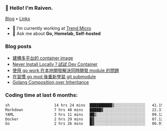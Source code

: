 <!-- ![Codewars](https://www.codewars.com/users/omegaatt36/badges/small) -->
### 👋 Hello! I'm Raiven.
[Blog](https://www.omegaatt.com) • [Links](https://link.omegaatt.com)

- 🔭 I’m currently working at [Trend Micro](https://www.trendmicro.com)
- 💬 Ask me about **Go, Homelab, Self-hosted**

### Blog posts
<!-- BLOG-POST-LIST:START -->
- [建構多平台的 container image](https://www.omegaatt.com/blogs/develop/2025/building_multiple_platform_container_image/)
- [Never Install Locally？試試 Dev Container](https://www.omegaatt.com/blogs/develop/2025/dev_container/)
- [使用 go work 在本地開發解決同時開發 module 的問題](https://www.omegaatt.com/blogs/develop/2025/go_module_and_go_work/)
- [在習慣 go mod 後重新學習 git submodule](https://www.omegaatt.com/blogs/develop/2025/git_submodule_turorial/)
- [Golang Composition over Inheritance](https://www.omegaatt.com/blogs/develop/2025/golang_composition_over_inheritance/)
<!-- BLOG-POST-LIST:END -->

### Coding time at last 6 months:
<!--START_SECTION:waka-->

```txt
sh                    14 hrs 24 mins  ██████████▒░░░░░░░░░░░░░░   41.15 %
Markdown              7 hrs 48 mins   █████▓░░░░░░░░░░░░░░░░░░░   22.31 %
YAML                  3 hrs 11 mins   ██▒░░░░░░░░░░░░░░░░░░░░░░   09.12 %
Docker                2 hrs 29 mins   █▓░░░░░░░░░░░░░░░░░░░░░░░   07.12 %
Go                    2 hrs 26 mins   █▓░░░░░░░░░░░░░░░░░░░░░░░   06.97 %
```

<!--END_SECTION:waka-->
